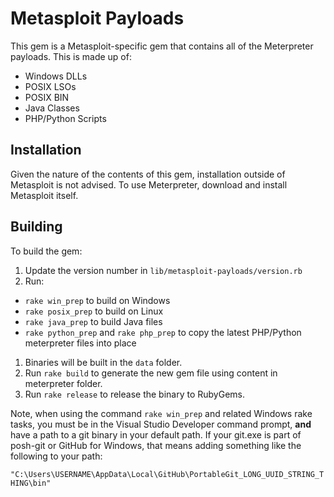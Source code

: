 # Metasploit Payloads

This gem is a Metasploit-specific gem that contains all of the
Meterpreter payloads. This is made up of:

* Windows DLLs
* POSIX LSOs
* POSIX BIN
* Java Classes
* PHP/Python Scripts

## Installation

Given the nature of the contents of this gem, installation
outside of Metasploit is not advised. To use Meterpreter,
download and install Metasploit itself.

## Building

To build the gem:

1. Update the version number in `lib/metasploit-payloads/version.rb`
1. Run:
  - `rake win_prep` to build on Windows
  - `rake posix_prep` to build on Linux
  - `rake java_prep` to build Java files
  - `rake python_prep` and `rake php_prep` to copy the latest PHP/Python
    meterpreter files into place
1. Binaries will be built in the `data` folder.
1. Run `rake build` to generate the new gem file using content in
   meterpreter folder.
1. Run `rake release` to release the binary to RubyGems.

Note, when using the command `rake win_prep` and related Windows rake
tasks, you must be in the Visual Studio Developer command prompt,
**and** have a path to a git binary in your default path. If your
git.exe is part of posh-git or GitHub for Windows, that means adding
something like the following to your path:

`"C:\Users\USERNAME\AppData\Local\GitHub\PortableGit_LONG_UUID_STRING_THING\bin"`

